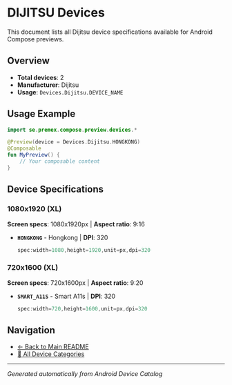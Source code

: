 # DIJITSU Devices

This document lists all Dijitsu device specifications available for Android Compose previews.

## Overview

- **Total devices**: 2
- **Manufacturer**: Dijitsu
- **Usage**: `Devices.Dijitsu.DEVICE_NAME`

## Usage Example

```kotlin
import se.premex.compose.preview.devices.*

@Preview(device = Devices.Dijitsu.HONGKONG)
@Composable
fun MyPreview() {
    // Your composable content
}
```

## Device Specifications

### 1080x1920 (XL)

**Screen specs**: 1080x1920px | **Aspect ratio**: 9:16

- **`HONGKONG`** - Hongkong | **DPI**: 320
  ```kotlin
  spec:width=1080,height=1920,unit=px,dpi=320
  ```

### 720x1600 (XL)

**Screen specs**: 720x1600px | **Aspect ratio**: 9:20

- **`SMART_A11S`** - Smart A11s | **DPI**: 320
  ```kotlin
  spec:width=720,height=1600,unit=px,dpi=320
  ```

## Navigation

- [← Back to Main README](../../README.md)
- [📱 All Device Categories](../README.md)

---
*Generated automatically from Android Device Catalog*
